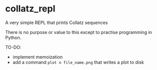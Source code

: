 # collatz_repl
 A very simple REPL that prints Collatz sequences

There is no purpose or value to this except to practise programming in Python. 

TO-DO:

- implement memoization
- add a command `plot n file_name.png` that writes a plot to disk